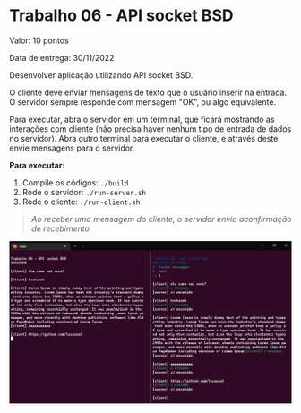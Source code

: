 # Trabalho 06 - API socket BSD

Valor: 10 pontos

Data de entrega: 30/11/2022

Desenvolver aplicação utilizando API socket BSD.

O cliente deve enviar mensagens de texto que o usuário inserir na entrada. O servidor sempre responde com mensagem "OK", ou algo equivalente.

Para executar, abra o servidor em um terminal, que ficará mostrando as interações com cliente (não precisa haver nenhum tipo de entrada de dados no servidor). Abra outro terminal para executar o cliente, e através deste, envie mensagens para o servidor.

**Para executar:**

1. Compile os códigos: `./build`
2. Rode o servidor: `./run-server.sh`
3. Rode o cliente: `./run-client.sh`

> _Ao receber uma mensagem do cliente, o servidor envia aconfirmação de recebimento_

![](./Screenshot_1.png)
